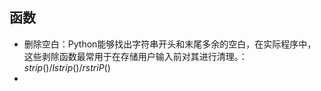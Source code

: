 ## 函数
- 删除空白：Python能够找出字符串开头和末尾多余的空白，在实际程序中，这些剥除函数最常用于在存储用户输入前对其进行清理。：$strip()/lstrip()/rstriP()$
- 